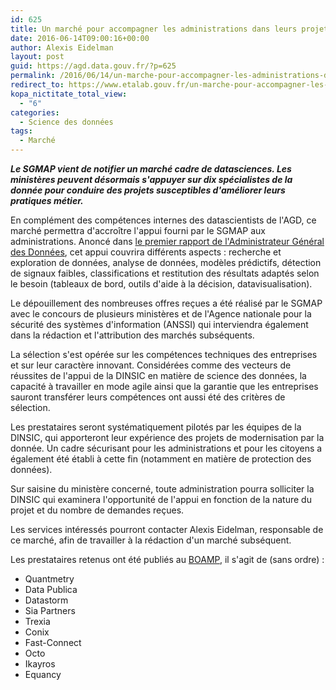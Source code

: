 ```yaml
---
id: 625
title: Un marché pour accompagner les administrations dans leurs projets de datasciences
date: 2016-06-14T09:00:16+00:00
author: Alexis Eidelman
layout: post
guid: https://agd.data.gouv.fr/?p=625
permalink: /2016/06/14/un-marche-pour-accompagner-les-administrations-dans-leurs-projets-de-datasciences/
redirect_to: https://www.etalab.gouv.fr/un-marche-pour-accompagner-les-administrations-dans-leurs-projets-de-datasciences
kopa_nictitate_total_view:
  - "6"
categories:
  - Science des données
tags:
  - Marché
---
```


**_Le SGMAP vient de notifier un marché cadre de datasciences. Les
ministères peuvent désormais s'appuyer sur dix spécialistes de la
donnée pour conduire des projets susceptibles d'améliorer leurs
pratiques métier._**

En complément des compétences internes des datascientists de l'AGD, ce
marché permettra d'accroître l'appui fourni par le SGMAP aux
administrations. Anoncé dans [le premier rapport de l'Administrateur
Général des
Données](http://www.modernisation.gouv.fr/sites/default/files/rapport_agd_decembre2015.pdf),
cet appui couvrira différents aspects : recherche et exploration de
données, analyse de données, modèles prédictifs, détection de signaux
faibles, classifications et restitution des résultats adaptés selon le
besoin (tableaux de bord, outils d'aide à la décision,
datavisualisation).

Le dépouillement des nombreuses offres reçues a été réalisé par le
SGMAP avec le concours de plusieurs ministères et de l'Agence
nationale pour la sécurité des systèmes d'information (ANSSI) qui
interviendra également dans la rédaction et l'attribution des marchés
subséquents.

La sélection s'est opérée sur les compétences techniques des
entreprises et sur leur caractère innovant. Considérées comme des
vecteurs de réussites de l'appui de la DINSIC en matière de science
des données, la capacité à travailler en mode agile ainsi que la
garantie que les entreprises sauront transférer leurs compétences ont
aussi été des critères de sélection.

Les prestataires seront systématiquement pilotés par les équipes de la
DINSIC, qui apporteront leur expérience des projets de modernisation
par la donnée. Un cadre sécurisant pour les administrations et pour
les citoyens a également été établi à cette fin (notamment en matière
de protection des données).

Sur saisine du ministère concerné, toute administration pourra
solliciter la DINSIC qui examinera l'opportunité de l'appui en
fonction de la nature du projet et du nombre de demandes reçues.

Les services intéressés pourront contacter Alexis Eidelman,
responsable de ce marché, afin de travailler à la rédaction d'un
marché subséquent.

Les prestataires retenus ont été publiés au
[BOAMP](http://www.boamp.fr/avis/detail/16-62538/0), il s'agit de
(sans ordre) :

- Quantmetry
- Data Publica
- Datastorm
- Sia Partners
- Trexia
- Conix
- Fast-Connect
- Octo
- Ikayros
- Equancy
